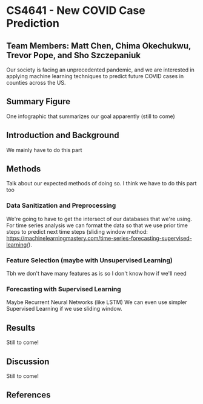 # CS4641 - New COVID Case Prediction
## Team Members: Matt Chen, Chima Okechukwu, Trevor Pope, and Sho Szczepaniuk
Our society is facing an unprecedented pandemic, and we are interested in applying machine learning techniques to predict future COVID cases in counties across the US.

## Summary Figure
One infographic that summarizes our goal apparently (still to come)

## Introduction and Background
We mainly have to do this part

## Methods
Talk about our expected methods of doing so. 
I think we have to do this part too
### Data Sanitization and Preprocessing
We're going to have to get the intersect of our databases that we're using. For time series analysis we can format the data so that we use prior time steps to predict next time steps (sliding window method: https://machinelearningmastery.com/time-series-forecasting-supervised-learning/).

### Feature Selection (maybe with Unsupervised Learning)
Tbh we don't have many features as is so I don't know how if we'll need 

### Forecasting with Supervised Learning
Maybe Recurrent Neural Networks (like LSTM)
We can even use simpler Supervised Learning if we use sliding window.

## Results
Still to come!

## Discussion 
Still to come!

## References
